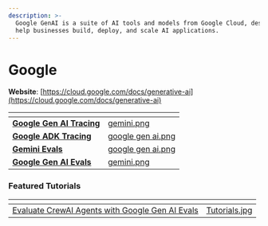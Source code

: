 ```yaml
---
description: >-
  Google GenAI is a suite of AI tools and models from Google Cloud, designed to
  help businesses build, deploy, and scale AI applications.
---
```


# Google

**Website**: [https://cloud.google.com/docs/generative-ai](https://cloud.google.com/docs/generative-ai)

<table data-card-size="large" data-view="cards"><thead><tr><th></th><th data-hidden data-card-cover data-type="files"></th></tr></thead><tbody><tr><td><a href="google-genai-tracing.md"><strong>Google Gen AI Tracing</strong></a></td><td><a href="../../.gitbook/assets/gemini.png">gemini.png</a></td></tr><tr><td><a href="broken-reference"><strong>Google ADK Tracing</strong></a></td><td><a href="../../.gitbook/assets/google gen ai.png">google gen ai.png</a></td></tr><tr><td><a href="gemini-evals.md"><strong>Gemini Evals</strong></a></td><td><a href="../../.gitbook/assets/google gen ai.png">google gen ai.png</a></td></tr><tr><td><a href="google-gen-ai-evals.md"><strong>Google Gen AI Evals</strong></a></td><td><a href="../../.gitbook/assets/gemini.png">gemini.png</a></td></tr></tbody></table>

### Featured Tutorials

<table data-view="cards"><thead><tr><th></th><th data-hidden data-card-cover data-type="files"></th></tr></thead><tbody><tr><td><a href="google-gen-ai-evals-1.md">Evaluate CrewAI Agents with Google Gen AI Evals</a></td><td><a href="../../.gitbook/assets/Tutorials.jpg">Tutorials.jpg</a></td></tr></tbody></table>
